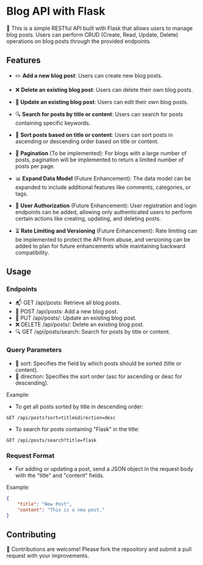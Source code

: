 # Blog API with Flask

📝 This is a simple RESTful API built with Flask that allows users to manage blog posts. Users can perform CRUD (Create, Read, Update, Delete) operations on blog posts through the provided endpoints.

## Features

- ✏️ **Add a new blog post**: Users can create new blog posts.
- ❌ **Delete an existing blog post**: Users can delete their own blog posts.
- 🔄 **Update an existing blog post**: Users can edit their own blog posts.
- 🔍 **Search for posts by title or content**: Users can search for posts containing specific keywords.
- 🔢 **Sort posts based on title or content**: Users can sort posts in ascending or descending order based on title or content.

- 📜 **Pagination** (To be implemented): For blogs with a large number of posts, pagination will be implemented to return a limited number of posts per page.
- 📊 **Expand Data Model** (Future Enhancement): The data model can be expanded to include additional features like comments, categories, or tags.
- 🔑 **User Authorization** (Future Enhancement): User registration and login endpoints can be added, allowing only authenticated users to perform certain actions like creating, updating, and deleting posts.
- ⏳ **Rate Limiting and Versioning** (Future Enhancement): Rate limiting can be implemented to protect the API from abuse, and versioning can be added to plan for future enhancements while maintaining backward compatibility.

## Usage
### Endpoints
- 📬 GET /api/posts: Retrieve all blog posts.
- 📮 POST /api/posts: Add a new blog post.
- 📝 PUT /api/posts/<id>: Update an existing blog post.
- ❌ DELETE /api/posts/<id>: Delete an existing blog post.
- 🔍 GET /api/posts/search: Search for posts by title or content.

### Query Parameters
- 🔄 sort: Specifies the field by which posts should be sorted (title or content).
- 🔢 direction: Specifies the sort order (asc for ascending or desc for descending).

Example:
- To get all posts sorted by title in descending order:
```
GET /api/posts?sort=title&direction=desc
```
- To search for posts containing "Flask" in the title:
```
GET /api/posts/search?title=flask
```

### Request Format
- For adding or updating a post, send a JSON object in the request body with the "title" and "content" fields.

Example:
```json
{
    "title": "New Post",
    "content": "This is a new post."
}
```

## Contributing
🤝 Contributions are welcome! Please fork the repository and submit a pull request with your improvements.